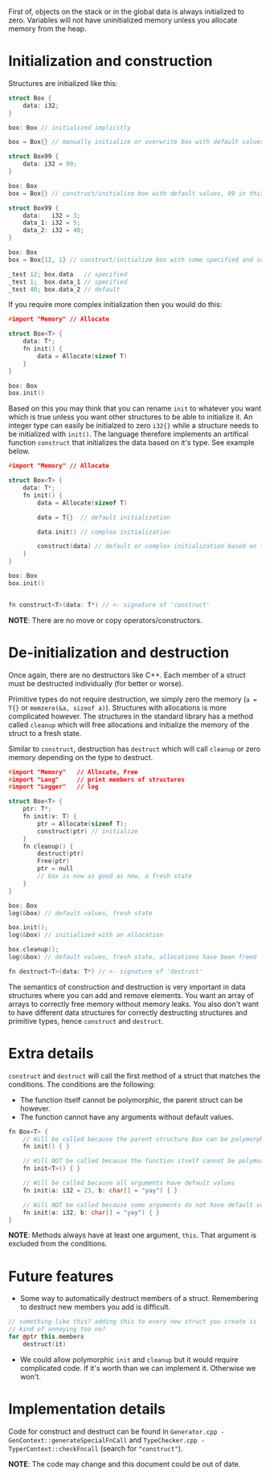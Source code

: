 First of, objects on the stack or in the global data is always initialized to zero. Variables will not have uninitialized memory unless you allocate memory from the heap.

# Initialization and construction
Structures are initialized like this:
```c++
struct Box {
    data: i32;
}

box: Box // initialized implicitly

box = Box{} // manually initialize or overwrite box with default values, zero initialized in this case

struct Box99 {
    data: i32 = 99;
}

box: Box
box = Box{} // construct/initialize box with default values, 99 in this case

struct Box99 {
    data:   i32 = 3;
    data_1: i32 = 5;
    data_2: i32 = 40;
}

box: Box
box = Box{12, 1} // construct/initialize box with some specified and some default values

_test 12; box.data   // specified
_test 1;  box.data_1 // specified
_test 40; box.data_2 // default
```

If you require more complex initialization then you would do this:
```C++
#import "Memory" // Allocate

struct Box<T> {
    data: T*;
    fn init() {
        data = Allocate(sizeof T)
    }
}

box: Box
box.init()
```

Based on this you may think that you can rename `init` to whatever you want which is true unless you want other structures to be able to initialize it. An integer type can easily be initialzed to zero `i32{}` while a structure needs to be initialized with `init()`. The language therefore implements an artifical function `construct` that initializes the data based on it's type. See example below.

```c++
#import "Memory" // Allocate

struct Box<T> {
    data: T*;
    fn init() {
        data = Allocate(sizeof T)

        data = T{}  // default initialization

        data.init() // complex initialization

        construct(data) // default or complex initialization based on the type of data
    }
}

box: Box
box.init()


fn construct<T>(data: T*) // <- signature of 'construct'

```

**NOTE**: There are no move or copy operators/constructors.

# De-initialization and destruction
Once again, there are no destructors like C++. Each member of a struct must be destructed individually (for better or worse).

Primitive types do not require destruction, we simply zero the memory (`a = T{}` or `memzero(&a, sizeof a)`). Structures with allocations is more complicated however. The structures in the standard library has a method called `cleanup` which will free allocations and initialize the memory of the struct to a fresh state.

Similar to `construct`, destruction has `destruct` which will call `cleanup` or zero memory depending on the type to destruct.

```c++
#import "Memory"   // Allocate, Free
#import "Lang"     // print members of structures
#import "Logger"   // log

struct Box<T> {
    ptr: T*;
    fn init(v: T) {
        ptr = Allocate(sizeof T);
        construct(ptr) // initialize
    }
    fn cleanup() {
        destruct(ptr)
        Free(ptr)     
        ptr = null
        // box is now as good as new, a fresh state
    }
}

box: Box
log(&box) // default values, fresh state

box.init();
log(&box) // initialized with an allocation

box.cleanup();
log(&box) // default values, fresh state, allocations have been freed

fn destruct<T>(data: T*) // <- signature of 'destruct'
```

The semantics of construction and destruction is very important in data structures where you can add and remove elements. You want an array of arrays to correctly free memory without memory leaks. You also don't want to have different data structures for correctly destructing structures and primitive types, hence `construct` and `destruct`.

# Extra details
`construct` and `destruct` will call the first method of a struct that matches the conditions. The conditions are the following:

- The function itself cannot be polymorphic, the parent struct can be however.
- The function cannot have any arguments without default values.

```c++
fn Box<T> {
    // Will be called because the parent structure Box can be polymorphic
    fn init() { }

    // Will NOT be called because the function itself cannot be polymorphic
    fn init<T>() { }

    // Will be called because all arguments have default values
    fn init(a: i32 = 23, b: char[] = "yay") { }

    // Will NOT be called because some arguments do not have default values.
    fn init(a: i32, b: char[] = "yay") { }
}
```

**NOTE**: Methods always have at least one argument, `this`. That argument is excluded from the conditions.

# Future features
- Some way to automatically destruct members of a struct. Remembering to destruct new members you add is difficult.
```c++
// something like this? adding this to every new struct you create is
// kind of annoying too no?
for @ptr this.members
    destruct(it)
```

- We could allow polymorphic `init` and `cleanup` but it would require complicated code. If it's worth than we can implement it. Otherwise we won't.


# Implementation details
Code for construct and destruct can be found in `Generator.cpp - GenContext::generateSpecialFnCall` and `TypeChecker.cpp - TyperContext::checkFncall` (search for `"construct"`).

**NOTE**: The code may change and this document could be out of date.